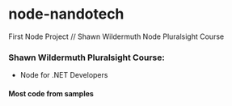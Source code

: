 # node-nandotech
First Node Project // Shawn Wildermuth Node Pluralsight Course

### Shawn Wildermuth Pluralsight Course:
* Node for .NET Developers

#### Most code from samples
